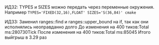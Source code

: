 ИДЗ2:
TYPES и SIZES можно передать через переменные окружения. Например `TYPES='FIXED(32,16),FLOAT' SIZES='S(36,84)' cmake`

ИДЗ3:
Заменил ranges::find и ranges::upper_bound на if, так как они исполнялись неоправданно долго
До изменения на 400 тиков:Total ms:280730Tick
После изменения на 400 тиков:Total ms:85045
Итого выйгрыш в 3.29 раз